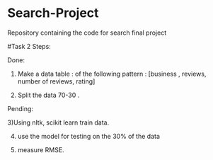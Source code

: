 # Search-Project
Repository containing the code for search final project

#Task 2 Steps: 

Done:

1) Make a data table : of the following pattern :  [business , reviews, number of reviews, rating]

2) Split the data 70-30 . 

Pending:

3)Using nltk, scikit learn train data. 

4) use the model for testing on the 30% of the data

5) measure RMSE. 
